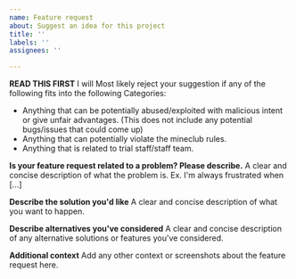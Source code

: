 ```yaml
---
name: Feature request
about: Suggest an idea for this project
title: ''
labels: ''
assignees: ''

---
```


**READ THIS FIRST**
I will Most likely reject your suggestion if any of the following fits into the following Categories:
- Anything that can be potentially abused/exploited with malicious intent or give unfair advantages. (This does not include any potential bugs/issues that could come up)
- Anything that can potentially violate the mineclub rules. 
- Anything that is related to trial staff/staff team.

**Is your feature request related to a problem? Please describe.**
A clear and concise description of what the problem is. Ex. I'm always frustrated when [...]

**Describe the solution you'd like**
A clear and concise description of what you want to happen.

**Describe alternatives you've considered**
A clear and concise description of any alternative solutions or features you've considered.

**Additional context**
Add any other context or screenshots about the feature request here.
